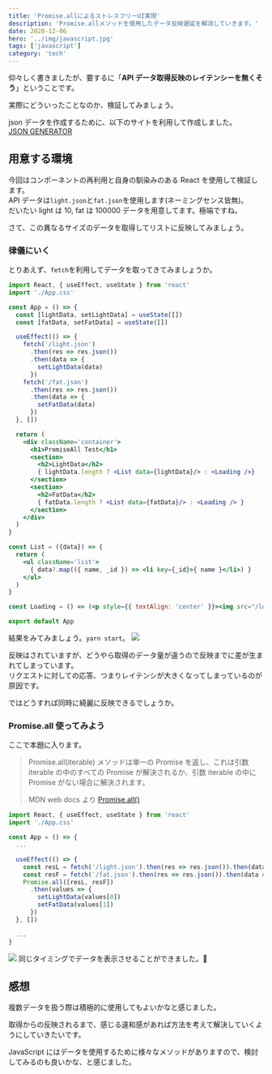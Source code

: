```yaml
---
title: 'Promise.allによるストレスフリーUI実現'
description: 'Promise.allメソッドを使用したデータ反映遅延を解消していきます。'
date: 2020-12-06
hero: '../img/javascript.jpg'
tags: ['javascript']
category: 'tech'
---
```


仰々しく書きましたが、要するに「**API データ取得反映のレイテンシーを無くそう**」ということです。

実際にどういったことなのか、検証してみましょう。

json データを作成するために、以下のサイトを利用して作成しました。  
[JSON GENERATOR](https://www.json-generator.com/)

## 用意する環境

今回はコンポーネントの再利用と自身の馴染みのある React を使用して検証します。  
API データは`light.json`と`fat.json`を使用します(ネーミングセンス皆無)。  
だいたい light は 10, fat は 100000 データを用意してます。極端ですね。

さて、この異なるサイズのデータを取得してリストに反映してみましょう。

### 律儀にいく

とりあえず、`fetch`を利用してデータを取ってきてみましょうか。

```jsx:title=App.jsx
import React, { useEffect, useState } from 'react'
import './App.css'

const App = () => {
  const [lightData, setLightData] = useState([])
  const [fatData, setFatData] = useState([])

  useEffect(() => {
    fetch('/light.json')
      .then(res => res.json())
      .then(data => {
        setLightData(data)
      })
    fetch('/fat.json')
      .then(res => res.json())
      .then(data => {
        setFatData(data)
      })
  }, [])

  return (
    <div className='container'>
      <h1>PromiseAll Test</h1>
      <section>
        <h2>LightData</h2>
        { lightData.length ? <List data={lightData}/> : <Loading />}
      </section>
      <section>
        <h2>FatData</h2>
        { fatData.length ? <List data={fatData}/> : <Loading /> }
      </section>
    </div>
  )
}

const List = ({data}) => {
  return (
    <ul className='list'>
      { data?.map(({ name, _id }) => <li key={_id}>{ name }</li>) }
    </ul>
  )
}

const Loading = () => (<p style={{ textAlign: 'center' }}><img src="/loading.gif" alt=""/></p>)

export default App
```

結果をみてみましょう。`yarn start`。
![](https://storage.googleapis.com/zenn-user-upload/vt41uupxby2dng3jjt4nqkzcqe0b)

反映はされていますが、どうやら取得のデータ量が違うので反映までに差が生まれてしまっています。  
リクエストに対しての応答、つまりレイテンシが大きくなってしまっているのが原因です。

ではどうすれば同時に綺麗に反映できるでしょうか。

### Promise.all 使ってみよう

ここで本題に入ります。

> Promise.all(iterable) メソッドは単一の Promise を返し、これは引数 iterable の中のすべての Promise が解決されるか、引数 iterable の中に Promise がない場合に解決されます。
>
> MDN web docs より [Promise.all()](https://developer.mozilla.org/ja/docs/Web/JavaScript/Reference/Global_Objects/Promise/all)

```jsx:title=App.jsx
import React, { useEffect, useState } from 'react'
import './App.css'

const App = () => {
  ...

  useEffect(() => {
    const resL = fetch('/light.json').then(res => res.json()).then(data => data)
    const resF = fetch('/fat.json').then(res => res.json()).then(data => data)
    Promise.all([resL, resF])
      .then(values => {
        setLightData(values[0])
        setFatData(values[1])
      })
  }, [])

  ...
}
```

![](https://storage.googleapis.com/zenn-user-upload/1ik32l1obmdhql0gh8lxbvjo49hj)
同じタイミングでデータを表示させることができました。👏

## 感想

複数データを扱う際は積極的に使用してもよいかなと感じました。

取得からの反映されるまで、感じる違和感があれば方法を考えて解決していくようにしていきたいです。

JavaScript にはデータを使用するために様々なメソッドがありますので、検討してみるのも良いかな、と感じました。

